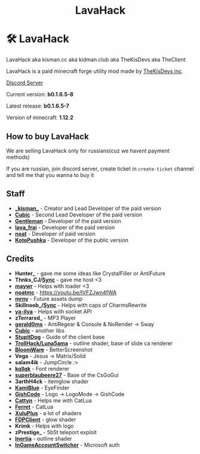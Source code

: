 <h1 align="center">LavaHack</h1>

# 🛠️ LavaHack
LavaHack aka kisman.cc aka kidman.club aka TheKisDevs aka TheClient

LavaHack is a paid minecraft forge utility mod made by [TheKisDevs inc](https://github.com/TheKisDevs/).

[Discord Server](https://discord.gg/NNn7WXfkNB)

Current version: **b0.1.6.5-8**

Latest release: **b0.1.6.5-7**

Version of minecraft: **1.12.2**

## How to buy LavaHack
We are selling LavaHack only for russians(cuz we havent payment methods)

If you are russian, join discord server, create ticket in `create-ticket` channel and tell me that you wanna to buy it

## Staff
- [**\_kisman_**](https://github.com/kisman2000) - Creator and Lead Developer of the paid version
- [**Cubic**](https://github.com/Cuubicc) - Second Lead Developer of the paid version
- [**Gentleman**](https://github.com/GentlemanMC) - Developer of the paid version
- [**lava_frai**](https://github.com/lavaFrai) - Developer of the paid version
- [**noat**](https://github.com/noatmc) - Developer of paid version
- [**KotoPushka**](https://github.com/kotopushka12) - Developer of the public version

## Credits
- **Hunter_** - gave me some ideas like CrystalFiller or AntiFuture
- **Thnks_CJ/[Sync](https://discord.gg/CpUReYwUCA)** - gave me host <3
- **[maywr](https://github.com/maywr)** - Helps with loader <3
- **[noatmc](https://youtu.be/IVFZJwn4fWA)** - https://youtu.be/IVFZJwn4fWA
- **[mrnv](https://github.com/mr-nv)** - Future assets dump
- **Skillnoob_/[Sync](https://discord.gg/CpUReYwUCA)** - Helps with caps of CharmsRewrite
- **[ya-ilya](https://github.com/ya-ilya)** - Helps with socket API
- **zTerrarxd_** - MP3 Player
- **[gerald0ms](https://github.com/gerald)** - AntiRegear & Console & NoRender -> Sway
- **[Cubic](https://github.com/Cuubicc)** - another libs
- **[StupitDog](https://www.youtube.com/channel/UCBrAbDKYkJJR0bimvBvbw4A)** - Guide of the client base
- **[TrollHack/Luna5ama](https://github.com/Luna5ama/TrollHack)** - outline shader, base of slide ca renderer
- **[BloomWare](https://github.com/TheBreakery/Bloomware)** - BetterScreenshot
- **Vega** - Jesus -> Matrix/Solid
- **salam4ik** - JumpCircle :>
- **[kqllqk](https://github.com/kqlqk/)** - Font renderer
- [**superblaubeere27**](https://github.com/superblaubeere27) - Base of the CsGoGui
- **3arthH4ck** - itemglow shader
- [**KamiBlue**](https://github.com/kami-blue/) - EyeFinder
- **[GishCode](https://github.com/GishReloaded/Gish-Code-1.12.2)** - Logo -> LogoMode -> GishCode
- [**Cattyn**](https://github.com/cattyngmd/) - Helps me with CatLua
- [**Ferret**](https://github.com/cattyngmd/Ferret) - CatLua
- [**XuluPlus**](https://discord.gg/cenXRGfvRY) - a lot of shaders
- [**FDPClient**](https://github.com/UnlegitMC/FDPClient) - glow shader
- **Krimk** - Helps with logo
- **zPrestige_** - 5b5t teleport exploit
- [**Inertia**](https://inetriaclient.com) - outline shader
- [**InGameAccountSwitcher**](https://github.com/The-Fireplace-Minecraft-Mods/In-Game-Account-Switcher) - Microsoft auth
